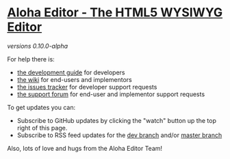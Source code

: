 # [Aloha Editor - The HTML5 WYSIWYG Editor](http://aloha-editor.org/)

_versions 0.10.0-alpha_

For help there is:

- [the development guide](http://aloha-editor.org/wiki/Development_guide) for developers
- [the wiki](http://aloha-editor.org/wiki/Main_Page) for end-users and implementors
- [the issues tracker](https://github.com/alohaeditor/Aloha-Editor/issues) for developer support requests
- [the support forum](http://getsatisfaction.com/aloha_editor) for end-user and implementor support requests

To get updates you can:

- Subscribe to GitHub updates by clicking the "watch" button up the top right of this page.
- Subscribe to RSS feed updates for the [dev branch](https://github.com/alohaeditor/Aloha-Editor/commits/dev.atom) and/or [master branch](https://github.com/alohaeditor/Aloha-Editor/commits/master.atom)

Also, lots of love and hugs from the Aloha Editor Team!
